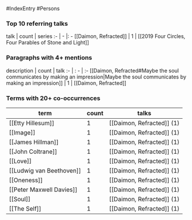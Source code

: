 #IndexEntry #Persons
### Top 10 referring talks
talk | count | series
:- | - |: -
[[Daimon, Refracted]] | 1 | [[2019 Four Circles, Four Parables of Stone and Light]]

### Paragraphs with 4+ mentions
description | count | talk
:- | : - | :-
[[Daimon, Refracted#Maybe the soul communicates by making an impression\|Maybe the soul communicates by making an impression]] | 1 | [[Daimon, Refracted]]

### Terms with 20+ co-occurrences
term | count | talks
-|-|-
[[Etty Hillesum]] | 1 | <span class="counts">[[Daimon, Refracted]] (1)</span> 
[[Image]] | 1 | <span class="counts">[[Daimon, Refracted]] (1)</span> 
[[James Hillman]] | 1 | <span class="counts">[[Daimon, Refracted]] (1)</span> 
[[John Coltrane]] | 1 | <span class="counts">[[Daimon, Refracted]] (1)</span> 
[[Love]] | 1 | <span class="counts">[[Daimon, Refracted]] (1)</span> 
[[Ludwig van Beethoven]] | 1 | <span class="counts">[[Daimon, Refracted]] (1)</span> 
[[Oneness]] | 1 | <span class="counts">[[Daimon, Refracted]] (1)</span> 
[[Peter Maxwell Davies]] | 1 | <span class="counts">[[Daimon, Refracted]] (1)</span> 
[[Soul]] | 1 | <span class="counts">[[Daimon, Refracted]] (1)</span> 
[[The Self]] | 1 | <span class="counts">[[Daimon, Refracted]] (1)</span> 

